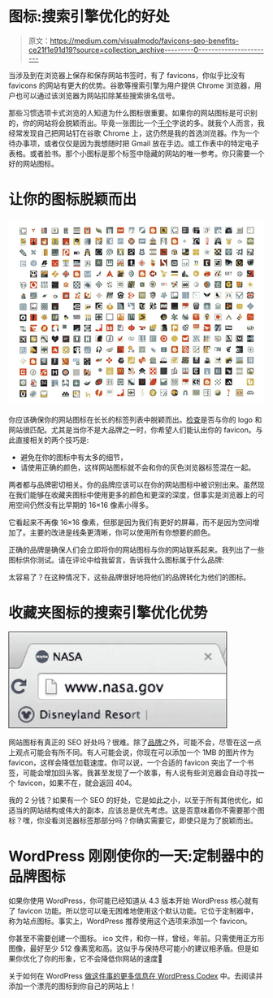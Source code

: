 # 图标:搜索引擎优化的好处

> 原文：<https://medium.com/visualmodo/favicons-seo-benefits-ce21f1e91d19?source=collection_archive---------0----------------------->

当涉及到在浏览器上保存和保存网站书签时，有了 favicons，你似乎比没有 favicons 的网站有更大的优势。谷歌等搜索引擎为用户提供 Chrome 浏览器，用户也可以通过该浏览器为网站扣除某些搜索排名信号。

那些习惯选项卡式浏览的人知道为什么图标很重要。如果你的网站图标是可识别的，你的网站将会脱颖而出。毕竟一张图比一个[千个](https://visualmodo.com/)字说的多。就我个人而言，我经常发现自己把网站钉在谷歌 Chrome 上，这仍然是我的首选浏览器。作为一个待办事项，或者仅仅是因为我想随时把 Gmail 放在手边。或工作表中的特定电子表格。或者脸书。那个小图标是那个标签中隐藏的网站的唯一参考。你只需要一个好的网站图标。

# 让你的图标脱颖而出

![](img/9f1dcfb46d0b5fe8e34206f4ccf39645.png)

你应该确保你的网站图标在长长的标签列表中脱颖而出。[检查](https://visualmodo.com/)是否与你的 logo 和网站很匹配。尤其是当你不是大品牌之一时，你希望人们能认出你的 favicon。与此直接相关的两个技巧是:

*   避免在你的图标中有太多的细节，
*   请使用正确的颜色，这样网站图标就不会和你的灰色浏览器标签混在一起。

两者都与品牌密切相关。你的品牌应该可以在你的网站图标中被识别出来。虽然现在我们能够在收藏夹图标中使用更多的颜色和更深的深度，但事实是浏览器上的可用空间仍然没有比早期的 16×16 像素小得多。

它看起来不再像 16×16 像素，但那是因为我们有更好的屏幕，而不是因为空间增加了。主要的改进是线条更清晰，你可以使用所有你想要的颜色。

正确的品牌是确保人们会立即将你的网站图标与你的网站联系起来。我列出了一些图标供你测试。请在评论中给我留言，告诉我什么图标属于什么品牌:

太容易了？在这种情况下，这些品牌很好地将他们的品牌转化为他们的图标。

# 收藏夹图标的搜索引擎优化优势

![](img/dcde645688fd71d82848005fcf634dc7.png)

网站图标有真正的 SEO 好处吗？很难。除了[品牌](https://visualmodo.com/)之外，可能不会，尽管在这一点上观点可能会有所不同。有人可能会说，你现在可以添加一个 1MB 的图片作为 favicon，这样会降低加载速度。你可以说，一个合适的 favicon 突出了一个书签，可能会增加回头客。我甚至发现了一个故事，有人说有些浏览器会自动寻找一个 favicon，如果不在，就会返回 404。

我的 2 分钱？如果有一个 SEO 的好处，它是如此之小，以至于所有其他优化，如适当的网站结构或伟大的副本，应该总是优先考虑。这是否意味着你不需要那个图标？嘿，你没看浏览器标签那部分吗？你确实需要它，即使只是为了脱颖而出。

# WordPress 刚刚使你的一天:定制器中的品牌图标

如果你使用 WordPress，你可能已经知道从 4.3 版本开始 WordPress 核心就有了 favicon 功能。所以您可以毫无困难地使用这个默认功能。它位于定制器中，称为站点图标。事实上，WordPress 推荐使用这个选项来添加一个 favicon。

你甚至不需要创建一个图标。 ico 文件，和你一样，曾经，年前。只需使用正方形图像，最好至少 512 像素宽和高。这似乎与保持尽可能小的建议相矛盾。但是如果你优化了你的形象，它不会降低你网站的速度🙂

关于如何在 WordPress [做这件事的更多信息在 WordPress Codex](https://codex.wordpress.org/Creating_a_Favicon) 中。去阅读并添加一个漂亮的图标到你自己的网站上！